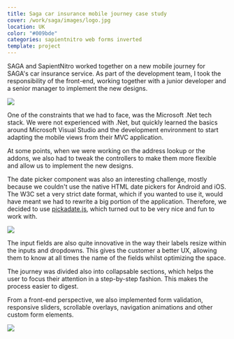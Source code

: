 ```yaml
---
title: Saga car insurance mobile journey case study
cover: /work/saga/images/logo.jpg
location: UK
color: "#009bde"
categories: sapientnitro web forms inverted
template: project
---
```


SAGA and SapientNitro worked together on a new mobile journey for SAGA's car insurance service. As part of the development team, I took the responsibility of the front-end, working together with a junior developer and a senior manager to implement the new designs.

![](/work/saga/images/0.png)

One of the constraints that we had to face, was the Microsoft .Net tech stack. We were not experienced with .Net, but quickly learned the basics around Microsoft Visual Studio and the development environment to start adapting the mobile views from their MVC application.

At some points, when we were working on the address lookup or the addons, we also had to tweak the controllers to make them more flexible and allow us to implement the new designs.

The date picker component was also an interesting challenge, mostly because we couldn't use the native HTML date pickers for Android and iOS. The W3C set a very strict date format, which if you wanted to use it, would have meant we had to rewrite a big portion of the application. Therefore, we decided to use [pickadate.js](http://amsul.ca/pickadate.js/), which turned out to be very nice and fun to work with.

![](/work/saga/images/1.png)

The input fields are also quite innovative in the way their labels resize within the inputs and dropdowns. This gives the customer a better UX, allowing them to know at all times the name of the fields whilst optimizing the space.

The journey was divided also into collapsable sections, which helps the user to focus their attention in a step-by-step fashion. This makes the process easier to digest.

From a front-end perspective, we also implemented form validation, responsive sliders, scrollable overlays, navigation animations and other custom form elements.

![](/work/saga/images/2.jpg)

